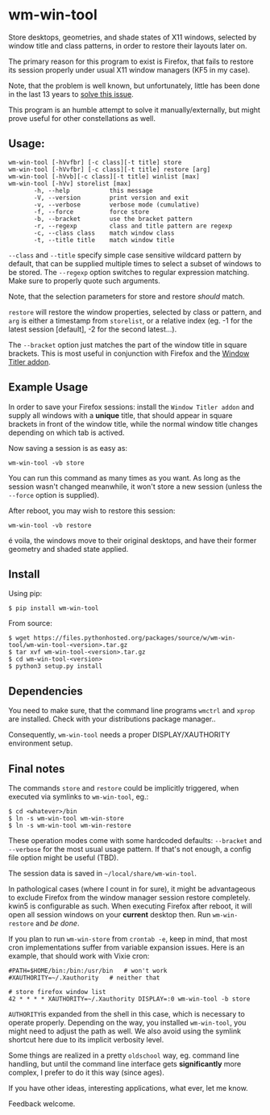 wm-win-tool
===========
Store desktops, geometries, and shade states of X11 windows, selected by
window title and class patterns, in order to restore their layouts later on.

The primary reason for this program to exist is Firefox, that fails to restore
its session properly under usual X11 window managers (KF5 in my case).

Note, that the problem is well known, but unfortunately, little has been done
in the last 13 years to [solve this issue](https://bugzilla.mozilla.org/show_bug.cgi?id=372650).

This program is an humble attempt to solve it manually/externally, but might
prove useful for other constellations as well.

Usage:
------
```
wm-win-tool [-hVvfbr] [-c class][-t title] store
wm-win-tool [-hVvfbr] [-c class][-t title] restore [arg]
wm-win-tool [-hVvb][-c class][-t title] winlist [max]
wm-win-tool [-hVv] storelist [max]
       -h, --help           this message
       -V, --version        print version and exit
       -v, --verbose        verbose mode (cumulative)
       -f, --force          force store
       -b, --bracket        use the bracket pattern
       -r, --regexp         class and title pattern are regexp
       -c, --class class    match window class
       -t, --title title    match window title
```

`--class` and `--title` specify simple case sensitive wildcard pattern by
default, that can be supplied multiple times to select a subset of windows
to be stored. The `--regexp` option switches to regular expression matching.
Make sure to properly quote such arguments.

Note, that the selection parameters for store and restore *should* match.

`restore` will restore the window properties, selected by class or pattern,
and `arg` is either a timestamp from `storelist`, or a relative index (eg.
-1 for the latest session [default], -2 for the second latest...).

The `--bracket` option just matches the part of the window title in square
brackets. This is most useful in conjunction with Firefox and the
[Window Titler addon](https://github.com/tpamula/webextension-window-titler).

Example Usage
-------------
In order to save your Firefox sessions: install the `Window Titler addon` and
supply all windows with a **unique** title, that should appear in square
brackets in front of the window title, while the normal window title changes
depending on which tab is actived.

Now saving a session is as easy as:
```
wm-win-tool -vb store
```

You can run this command as many times as you want. As long as the session
wasn't changed meanwhile, it won't store a new session (unless the `--force`
option is supplied).

After reboot, you may wish to restore this session:
```
wm-win-tool -vb restore
```
é voila, the windows move to their original desktops, and have their former
geometry and shaded state applied.

Install
-------
Using pip:
```
$ pip install wm-win-tool
```

From source:
```
$ wget https://files.pythonhosted.org/packages/source/w/wm-win-tool/wm-win-tool-<version>.tar.gz
$ tar xvf wm-win-tool-<version>.tar.gz
$ cd wm-win-tool-<version>
$ python3 setup.py install
```

Dependencies
------------
You need to make sure, that the command line programs `wmctrl` and `xprop` are
installed. Check with your distributions package manager..

Consequently, `wm-win-tool` needs a proper DISPLAY/XAUTHORITY environment
setup.

Final notes
-----------
The commands `store` and `restore` could be implicitly triggered, when executed
via symlinks to `wm-win-tool`, eg.:
```
$ cd <whatever>/bin
$ ln -s wm-win-tool wm-win-store
$ ln -s wm-win-tool wm-win-restore
```
These operation modes come with some hardcoded defaults: `--bracket` and
`--verbose` for the most usual usage pattern. If that's not enough, a config
file option might be useful (TBD).

The session data is saved in `~/local/share/wm-win-tool`.

In pathological cases (where I count in for sure), it might be advantageous 
to exclude Firefox from the window manager session restore completely. kwin5
is configurable as such. When executing Firefox after reboot, it will open all
session windows on your **current** desktop then. Run `wm-win-restore` and *be
done*.

If you plan to run `wm-win-store` from `crontab -e`, keep in mind, that most
cron implementations suffer from variable expansion issues. Here is an
example, that should work with Vixie cron:
```
#PATH=$HOME/bin:/bin:/usr/bin	# won't work
#XAUTHORITY=~/.Xauthority	# neither that

# store firefox window list
42 * * * * XAUTHORITY=~/.Xauthority DISPLAY=:0 wm-win-tool -b store
```
`AUTHORITY`is expanded from the shell in this case, which is necessary to
operate properly. Depending on the way, you installed `wm-win-tool`, you might
need to adjust the path as well. We also avoid using the symlink shortcut
here due to its implicit verbosity level.

Some things are realized in a pretty `oldschool` way, eg. command line
handling, but until the command line interface gets **significantly** more
complex, I prefer to do it this way (since ages).

If you have other ideas, interesting applications, what ever, let me know.

Feedback welcome.
